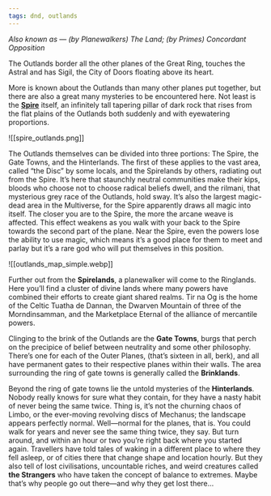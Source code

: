 ```yaml
---
tags: dnd, outlands
---
```


*Also known as — (by Planewalkers) The Land; (by Primes) Concordant Opposition*

The Outlands border all the other planes of the Great Ring, touches the Astral and has Sigil, the City of Doors floating above its heart.

More is known about the Outlands than many other planes put together, but there are also a great many mysteries to be encountered here. Not least is the **[Spire](https://mimir.net/places/the-spire/)** itself, an infinitely tall tapering pillar of dark rock that rises from the flat plains of the Outlands both suddenly and with eyewatering proportions.

![[spire_outlands.png]]

The Outlands themselves can be divided into three portions: The Spire, the Gate Towns, and the Hinterlands. The first of these applies to the vast area, called “the Disc” by some locals, and the Spirelands by others, radiating out from the Spire. It’s here that staunchly neutral communities make their kips, bloods who choose not to choose radical beliefs dwell, and the rilmani, that mysterious grey race of the Outlands, hold sway. It’s also the largest magic-dead area in the Multiverse, for the Spire apparently draws all magic into itself. The closer you are to the Spire, the more the arcane weave is affected. This effect weakens as you walk with your back to the Spire towards the second part of the plane. Near the Spire, even the powers lose the ability to use magic, which means it’s a good place for them to meet and parlay but it’s a rare god who will put themselves in this position.

![[outlands_map_simple.webp]]

Further out from the **Spirelands**, a planewalker will come to the Ringlands. Here you’ll find a cluster of divine lands where many powers have combined their efforts to create giant shared realms. Tir na Og is the home of the Celtic Tuatha de Dannan, the Dwarven Mountain of three of the Morndinsamman, and the Marketplace Eternal of the alliance of mercantile powers.

Clinging to the brink of the Outlands are the **Gate Towns**, burgs that perch on the precipice of belief between neutrality and some other philosophy. There’s one for each of the Outer Planes, (that’s sixteen in all, berk), and all have permanent gates to their respective planes within their walls. The area surrounding the ring of gate towns is generally called the **Brinklands**.

Beyond the ring of gate towns lie the untold mysteries of the **Hinterlands**. Nobody really knows for sure what they contain, for they have a nasty habit of never being the same twice. Thing is, it’s not the churning chaos of Limbo, or the ever-moving revolving discs of Mechanus; the landscape appears perfectly normal. Well—normal for the planes, that is. You could walk for years and never see the same thing twice, they say. But turn around, and within an hour or two you’re right back where you started again. Travellers have told tales of waking in a different place to where they fell asleep, or of cities there that change shape and location hourly. But they also tell of lost civilisations, uncountable riches, and weird creatures called **the Strangers** who have taken the concept of balance to extremes. Maybe that’s why people go out there—and why they get lost there…

